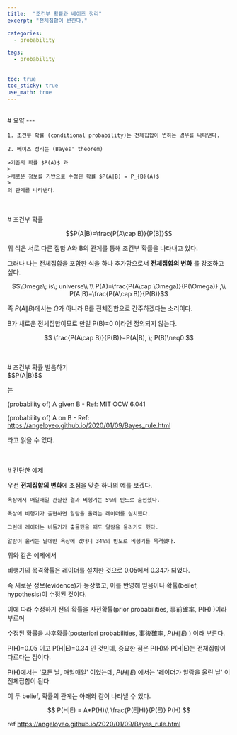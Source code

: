```yaml
---
title:  "조건부 확률과 베이즈 정리"
excerpt: "전체집합이 변한다."

categories:
  - probability

tags:
  - probability
  
  
toc: true
toc_sticky: true
use_math: true
---
```

<br>
# 요약
---

```
1. 조건부 확률 (conditional probability)는 전체집합이 변하는 경우를 나타낸다.

2. 베이즈 정리는 (Bayes' theorem) 

>기존의 확률 $P(A)$ 과
>
>새로운 정보를 기반으로 수정된 확률 $P(A|B) = P_{B}(A)$
>
의 관계를 나타낸다.
```

<br>
<br>
# 조건부 확률
<br>

$$P(A|B)=\frac{P(A\cap B)}{P(B)}$$

위 식은 서로 다른 집합 A와 B의 관계를 통해 조건부 확률을 나타내고 있다.

그러나 나는 전체집합을 포함한 식을 하나 추가함으로써 **전체집합의 변화** 를 강조하고 싶다.
 
 $$\Omega\; is\; universe\\ \\
P(A)=\frac{P(A\cap \Omega)}{P(\Omega)} ,\\
P(A|B)=\frac{P(A\cap B)}{P(B)}$$

즉 $P(A\|B)$에서는 $\Omega$가 아니라 B를 전체집합으로 간주하겠다는 소리이다.

B가 새로운 전체집합이므로 만일 P(B)=0 이라면 정의되지 않는다.

$$ \frac{P(A\cap B)}{P(B)}=P(A|B), \; P(B)\neq0 $$

<br>
<br>
# 조건부 확률 발음하기
<br>
$$P(A|B)$$

는

(probability of) A given B  - Ref: MIT OCW 6.041

(probability of) A on B  - Ref: <https://angeloyeo.github.io/2020/01/09/Bayes_rule.html>

라고 읽을 수 있다.

<br>
<br>
# 간단한 예제

우선 **전체집합의 변화**에 초점을 맞춘 하나의 예를 보겠다.

```
옥상에서 매일매일 관찰한 결과 비행기는 5%의 빈도로 출현했다.

옥상에 비행기가 출현하면 알람을 울리는 레이더를 설치했다.

그런데 레이더는 비둘기가 출몰했을 때도 알람을 울리기도 했다.

알람이 울리는 날에만 옥상에 갔더니 34%의 빈도로 비행기를 목격했다.
```

위와 같은 예제에서

비행기의 목격확률은 레이더를 설치한 것으로 0.05에서 0.34가 되었다.

즉 새로운 정보(evidence)가 등장했고, 이를 반영해 믿음이나 확률(beilef, hypothesis)이 수정된 것이다.

이에 따라 수정하기 전의 확률을 사전확률(prior probabilities, 事前確率, P(H) )이라 부르며

수정된 확률을 사후확률(posteriori probabilities, 事後確率, $P(H\|E)$ ) 이라 부른다.

P(H)=0.05 이고 P(H\|E)=0.34 인 것인데, 중요한 점은 P(H)와 P(H\|E)는 전체집합이 다르다는 점이다.

P(H)에서는 '모든 날, 매일매일' 이었는데, $P(H\|E)$ 에서는 '레이더가 알람을 울린 날' 이 전체집합이 된다.

이 두 belief, 확률의 관계는 아래와 같이 나타낼 수 있다.

$$ P(H|E) = A*P(H)\\
\frac{P(E|H)}{P(E)} P(H) $$






ref <https://angeloyeo.github.io/2020/01/09/Bayes_rule.html>
